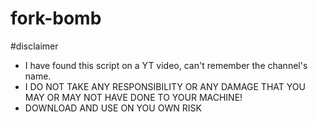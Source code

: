 # fork-bomb
#disclaimer
- I have found this script on a YT video, can't remember the channel's name.
- I DO NOT TAKE ANY RESPONSIBILITY OR ANY DAMAGE THAT YOU MAY OR MAY NOT HAVE DONE TO YOUR MACHINE!
- DOWNLOAD AND USE ON YOU OWN RISK
